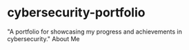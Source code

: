 # cybersecurity-portfolio
"A portfolio for showcasing my progress and achievements in cybersecurity."
About Me
